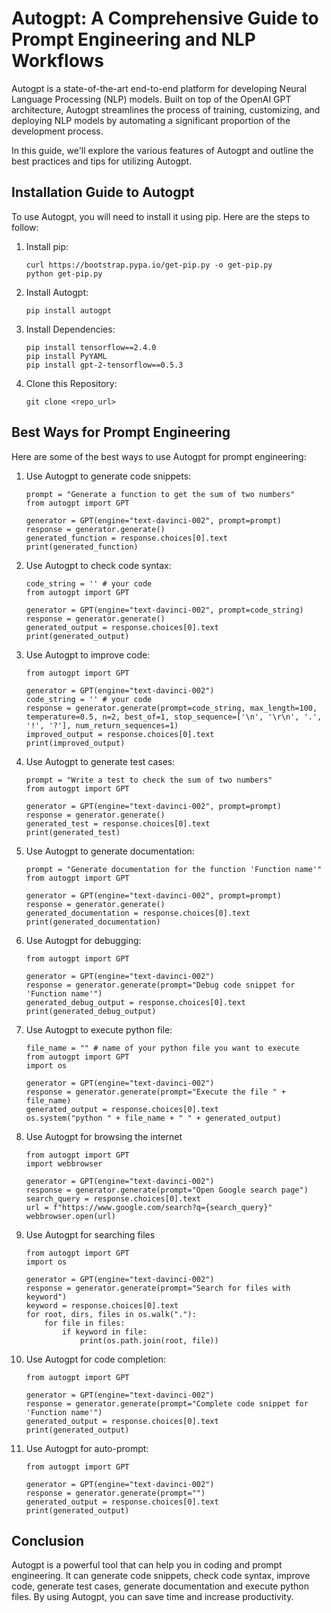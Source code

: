 # Autogpt: A Comprehensive Guide to Prompt Engineering and NLP Workflows
Autogpt is a state-of-the-art end-to-end platform for developing Neural Language Processing (NLP) models. Built on top of the OpenAI GPT architecture, Autogpt streamlines the process of training, customizing, and deploying NLP models by automating a significant proportion of the development process.

In this guide, we'll explore the various features of Autogpt and outline the best practices and tips for utilizing Autogpt. 

## Installation Guide to Autogpt
To use Autogpt, you will need to install it using pip. Here are the steps to follow:

1. Install pip:
   ```
   curl https://bootstrap.pypa.io/get-pip.py -o get-pip.py
   python get-pip.py
   ```

2. Install Autogpt:
   ```
   pip install autogpt
   ```

3. Install Dependencies:
   ```
   pip install tensorflow==2.4.0
   pip install PyYAML
   pip install gpt-2-tensorflow==0.5.3
   ```

4. Clone this Repository:
   ```
   git clone <repo_url>
   ```

## Best Ways for Prompt Engineering
Here are some of the best ways to use Autogpt for prompt engineering:

1. Use Autogpt to generate code snippets:
   ```
   prompt = "Generate a function to get the sum of two numbers"
   from autogpt import GPT

   generator = GPT(engine="text-davinci-002", prompt=prompt)
   response = generator.generate()
   generated_function = response.choices[0].text
   print(generated_function)
   ```

2. Use Autogpt to check code syntax:
   ```
   code_string = '' # your code
   from autogpt import GPT

   generator = GPT(engine="text-davinci-002", prompt=code_string)
   response = generator.generate()
   generated_output = response.choices[0].text
   print(generated_output)
   ```

3. Use Autogpt to improve code:
   ```
   from autogpt import GPT

   generator = GPT(engine="text-davinci-002")
   code_string = '' # your code
   response = generator.generate(prompt=code_string, max_length=100, temperature=0.5, n=2, best_of=1, stop_sequence=['\n', '\r\n', '.', '!', '?'], num_return_sequences=1)
   improved_output = response.choices[0].text
   print(improved_output)
   ```

4. Use Autogpt to generate test cases:
   ```
   prompt = "Write a test to check the sum of two numbers"
   from autogpt import GPT

   generator = GPT(engine="text-davinci-002", prompt=prompt)
   response = generator.generate()
   generated_test = response.choices[0].text
   print(generated_test)
   ```

5. Use Autogpt to generate documentation:
   ```
   prompt = "Generate documentation for the function 'Function name'"
   from autogpt import GPT

   generator = GPT(engine="text-davinci-002", prompt=prompt)
   response = generator.generate()
   generated_documentation = response.choices[0].text
   print(generated_documentation)
   ```

6. Use Autogpt for debugging:
   ```
   from autogpt import GPT

   generator = GPT(engine="text-davinci-002")
   response = generator.generate(prompt="Debug code snippet for 'Function name'")
   generated_debug_output = response.choices[0].text
   print(generated_debug_output)
   ```

7. Use Autogpt to execute python file:
   ```
   file_name = "" # name of your python file you want to execute
   from autogpt import GPT
   import os

   generator = GPT(engine="text-davinci-002")
   response = generator.generate(prompt="Execute the file " + file_name)
   generated_output = response.choices[0].text
   os.system("python " + file_name + " " + generated_output)
   ```

8. Use Autogpt for browsing the internet
   ```
   from autogpt import GPT
   import webbrowser

   generator = GPT(engine="text-davinci-002")
   response = generator.generate(prompt="Open Google search page")
   search_query = response.choices[0].text
   url = f"https://www.google.com/search?q={search_query}"
   webbrowser.open(url)
   ```

9. Use Autogpt for searching files
   ```
   from autogpt import GPT
   import os

   generator = GPT(engine="text-davinci-002")
   response = generator.generate(prompt="Search for files with keyword")
   keyword = response.choices[0].text
   for root, dirs, files in os.walk("."):
       for file in files:
           if keyword in file:
               print(os.path.join(root, file))
   ```

10. Use Autogpt for code completion:
    ```
    from autogpt import GPT

    generator = GPT(engine="text-davinci-002")
    response = generator.generate(prompt="Complete code snippet for 'Function name'")
    generated_output = response.choices[0].text
    print(generated_output)
    ```

11. Use Autogpt for auto-prompt:
    ```
    from autogpt import GPT

    generator = GPT(engine="text-davinci-002")
    response = generator.generate(prompt="")
    generated_output = response.choices[0].text
    print(generated_output)
    ```

## Conclusion
Autogpt is a powerful tool that can help you in coding and prompt engineering. It can generate code snippets, check code syntax, improve code, generate test cases, generate documentation and execute python files. By using Autogpt, you can save time and increase productivity.
